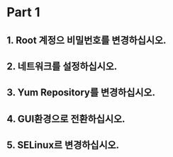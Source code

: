 # Part 1

## 1. Root 계정으 비밀번호를 변경하십시오.

## 2. 네트워크를 설정하십시오.

## 3. Yum Repository를 변경하십시오.

## 4. GUI환경으로 전환하십시오.

## 5. SELinux르 변경하십시오.
